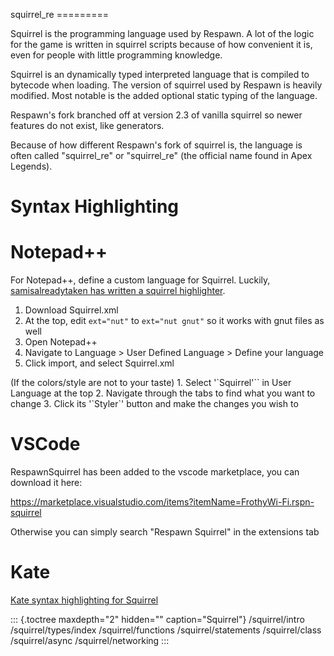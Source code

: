 squirrel_re =========

Squirrel is the programming language used by Respawn. A lot of the logic
for the game is written in squirrel scripts because of how convenient it
is, even for people with little programming knowledge.

Squirrel is an dynamically typed interpreted language that is compiled
to bytecode when loading. The version of squirrel used by Respawn is
heavily modified. Most notable is the added optional static typing of
the language.

Respawn\'s fork branched off at version 2.3 of vanilla squirrel so newer
features do not exist, like generators.

Because of how different Respawn\'s fork of squirrel is, the language is
often called \"squirrel_re\" or \"squirrel_re\" (the official name found
in Apex Legends).

# Syntax Highlighting

# Notepad++

For Notepad++, define a custom language for Squirrel. Luckily,
[samisalreadytaken has written a squirrel
highlighter](https://gist.github.com/samisalreadytaken/5bcf322332074f31545ccb6651b88f2d#file-squirrel-xml).

1.  Download Squirrel.xml
2.  At the top, edit `ext="nut"` to `ext="nut gnut"` so it works with
    gnut files as well
3.  Open Notepad++
4.  Navigate to Language \> User Defined Language \> Define your
    language
5.  Click import, and select Squirrel.xml

(If the colors/style are not to your taste) 1. Select \'\`Squirrel\'\`\`
in User Language at the top 2. Navigate through the tabs to find what
you want to change 3. Click its \'\`Styler\`\' button and make the
changes you wish to

# VSCode

RespawnSquirrel has been added to the vscode marketplace, you can
download it here:

<https://marketplace.visualstudio.com/items?itemName=FrothyWi-Fi.rspn-squirrel>

Otherwise you can simply search \"Respawn Squirrel\" in the extensions
tab

# Kate

[Kate syntax highlighting for
Squirrel](https://gist.github.com/CTalvio/6de535f9258cfebd71ab64d7e6af4ee6)

::: {.toctree maxdepth="2" hidden="" caption="Squirrel"}
/squirrel/intro /squirrel/types/index /squirrel/functions
/squirrel/statements /squirrel/class /squirrel/async
/squirrel/networking
:::
